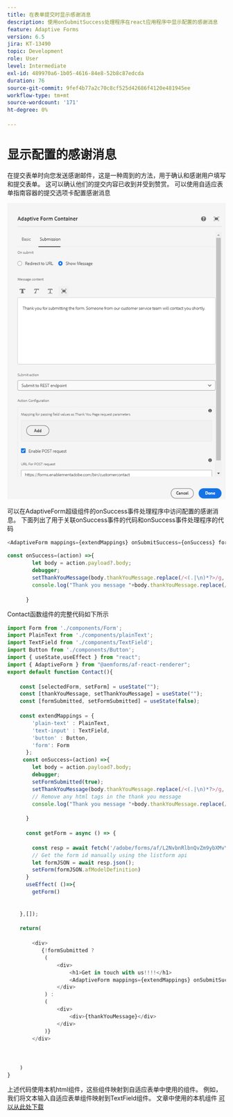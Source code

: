 ```yaml
---
title: 在表单提交时显示感谢消息
description: 使用onSubmitSuccess处理程序在react应用程序中显示配置的感谢消息
feature: Adaptive Forms
version: 6.5
jira: KT-13490
topic: Development
role: User
level: Intermediate
exl-id: 489970a6-1b05-4616-84e8-52b8c87edcda
duration: 76
source-git-commit: 9fef4b77a2c70c8cf525d42686f4120e481945ee
workflow-type: tm+mt
source-wordcount: '171'
ht-degree: 0%

---
```


# 显示配置的感谢消息

在提交表单时向您发送感谢邮件，这是一种周到的方法，用于确认和感谢用户填写和提交表单。 这可以确认他们的提交内容已收到并受到赞赏。 可以使用自适应表单指南容器的提交选项卡配置感谢消息

![感谢信息](assets/thank-you-message.png)

可以在AdaptiveForm超级组件的onSuccess事件处理程序中访问配置的感谢消息。
下面列出了用于关联onSuccess事件的代码和onSuccess事件处理程序的代码

```javascript
<AdaptiveForm mappings={extendMappings} onSubmitSuccess={onSuccess} formJson={selectedForm}/>
```

```javascript
const onSuccess=(action) =>{
        let body = action.payload?.body;
        debugger;
        setThankYouMessage(body.thankYouMessage.replace(/<(.|\n)*?>/g, ''));
        console.log("Thank you message "+body.thankYouMessage.replace(/<(.|\n)*?>/g, ''));

      }
```

Contact函数组件的完整代码如下所示

```javascript
import Form from './components/Form';
import PlainText from './components/plainText';
import TextField from './components/TextField';
import Button from './components/Button';
import { useState,useEffect } from "react";
import { AdaptiveForm } from "@aemforms/af-react-renderer";
export default function Contact(){
  
    const [selectedForm, setForm] = useState("");
    const [thankYouMessage, setThankYouMessage] = useState("");
    const [formSubmitted, setFormSubmitted] = useState(false);
  
    const extendMappings = {
        'plain-text' : PlainText,
        'text-input' : TextField,
        'button' : Button,
        'form': Form
      };
     const onSuccess=(action) =>{
        let body = action.payload?.body;
        debugger;
        setFormSubmitted(true);
        setThankYouMessage(body.thankYouMessage.replace(/<(.|\n)*?>/g, ''));
        // Remove any html tags in the thank you message
        console.log("Thank you message "+body.thankYouMessage.replace(/<(.|\n)*?>/g, ''));

      }
      
      const getForm = async () => {
        
        const resp = await fetch('/adobe/forms/af/L2NvbnRlbnQvZm9ybXMvYWYvY29udGFjdHVz');
        // Get the form id manually using the listform api
        let formJSON = await resp.json();
        setForm(formJSON.afModelDefinition)
      }
      useEffect( ()=>{
        getForm()
        

    },[]);
    
    return(
        
        <div>
           {!formSubmitted ?
            (
                <div>
                    <h1>Get in touch with us!!!!</h1>
                    <AdaptiveForm mappings={extendMappings} onSubmitSuccess={onSuccess} formJson={selectedForm}/>
                </div>
            ) :
            (
                <div>
                    <div>{thankYouMessage}</div>
                </div>
            )}
        </div>
      
          
        
    )
}
```

上述代码使用本机html组件，这些组件映射到自适应表单中使用的组件。 例如，我们将文本输入自适应表单组件映射到TextField组件。 文章中使用的本机组件 [可以从此处下载](./assets/native-components.zip)
